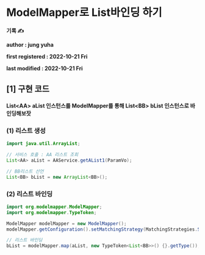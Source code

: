 # ModelMapper로 List바인딩 하기

**기록 ✍️**

**author : jung yuha**

**first registered : 2022-10-21 Fri**

**last modified : 2022-10-21 Fri**

## \[1] 구현 코드

#### List\<AA> aList 인스턴스를 ModelMapper를 통해 List\<BB> bList 인스턴스로 바인딩해보잣

### (1) 리스트 생성

```java
import java.util.ArrayList;

// 서비스 호출 : AA 리스트 조회
List<AA> aList = AAService.getAList1(ParamVo);

// BB리스트 선언
List<BB> bList = new ArrayList<BB>();
```

### (2) 리스트 바인딩

```java
import org.modelmapper.ModelMapper;
import org.modelmapper.TypeToken;

ModelMapper modelMapper = new ModelMapper();
modelMapper.getConfiguration().setMatchingStrategy(MatchingStrategies.STANDARD);

// 리스트 바인딩
bList = modelMapper.map(aList, new TypeToken<List<BB>>() {}.getType());

```

